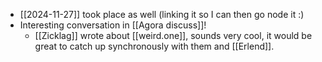 - [[2024-11-27]] took place as well (linking it so I can then go node it :)
- Interesting conversation in [[Agora discuss]]!
  - [[Zicklag]] wrote about [[weird.one]], sounds very cool, it would be great to catch up synchronously with them and [[Erlend]].